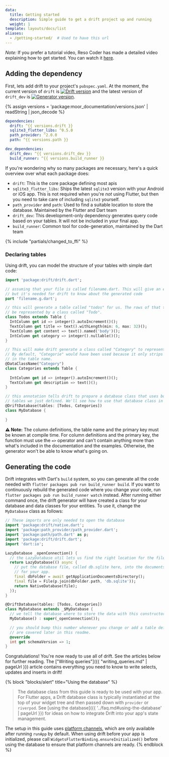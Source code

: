 ```yaml
---
data:
  title: Getting started
  description: Simple guide to get a drift project up and running
  weight: 1
template: layouts/docs/list
aliases:
  - /getting-started/  # Used to have this url
---
```


_Note:_ If you prefer a tutorial video, Reso Coder has made a detailed video explaining
how to get started. You can watch it [here](https://youtu.be/zpWsedYMczM).

## Adding the dependency
First, lets add drift to your project's `pubspec.yaml`.
At the moment, the current version of `drift` is [![Drift version](https://img.shields.io/pub/v/drift.svg)](https://pub.dev/packages/drift)
and the latest version of `drift_dev` is [![Generator version](https://img.shields.io/pub/v/drift_dev.svg)](https://pub.dev/packages/drift_dev).

{% assign versions = 'package:moor_documentation/versions.json' | readString | json_decode %}

```yaml
dependencies:
  drift: ^{{ versions.drift }}
  sqlite3_flutter_libs: ^0.5.0
  path_provider: ^2.0.0
  path: ^{{ versions.path }}

dev_dependencies:
  drift_dev: ^{{ versions.drift_dev }}
  build_runner: ^{{ versions.build_runner }}
```

If you're wondering why so many packages are necessary, here's a quick overview over what each package does:

- `drift`: This is the core package defining most apis
- `sqlite3_flutter_libs`: Ships the latest `sqlite3` version with your Android or iOS app. This is not required when you're _not_ using Flutter,
  but then you need to take care of including `sqlite3` yourself.
- `path_provider` and `path`: Used to find a suitable location to store the database. Maintained by the Flutter and Dart team
- `drift_dev`: This development-only dependency generates query code based on your tables. It will not be included in your final app.
- `build_runner`: Common tool for code-generation, maintained by the Dart team

{% include "partials/changed_to_ffi" %}

### Declaring tables
Using drift, you can model the structure of your tables with simple dart code:
```dart
import 'package:drift/drift.dart';

// assuming that your file is called filename.dart. This will give an error at first,
// but it's needed for drift to know about the generated code
part 'filename.g.dart';

// this will generate a table called "todos" for us. The rows of that table will
// be represented by a class called "Todo".
class Todos extends Table {
  IntColumn get id => integer().autoIncrement()();
  TextColumn get title => text().withLength(min: 6, max: 32)();
  TextColumn get content => text().named('body')();
  IntColumn get category => integer().nullable()();
}

// This will make drift generate a class called "Category" to represent a row in this table.
// By default, "Categorie" would have been used because it only strips away the trailing "s"
// in the table name.
@DataClassName("Category")
class Categories extends Table {
  
  IntColumn get id => integer().autoIncrement()();
  TextColumn get description => text()();
}

// this annotation tells drift to prepare a database class that uses both of the
// tables we just defined. We'll see how to use that database class in a moment.
@DriftDatabase(tables: [Todos, Categories])
class MyDatabase {
  
}
```

__⚠️ Note:__ The column definitions, the table name and the primary key must be known at
compile time. For column definitions and the primary key, the function must use the `=>`
operator and can't contain anything more than what's included in the documentation and the
examples. Otherwise, the generator won't be able to know what's going on.

## Generating the code
Drift integrates with Dart's `build` system, so you can generate all the code needed with 
`flutter packages pub run build_runner build`. If you want to continuously rebuild the generated code
where you change your code, run `flutter packages pub run build_runner watch` instead.
After running either command once, the drift generator will have created a class for your
database and data classes for your entities. To use it, change the `MyDatabase` class as
follows:
```dart
// These imports are only needed to open the database
import 'package:drift/native.dart';
import 'package:path_provider/path_provider.dart';
import 'package:path/path.dart' as p;
import 'package:drift/drift.dart';
import 'dart:io';

LazyDatabase _openConnection() {
  // the LazyDatabase util lets us find the right location for the file async.
  return LazyDatabase(() async {
    // put the database file, called db.sqlite here, into the documents folder
    // for your app.
    final dbFolder = await getApplicationDocumentsDirectory();
    final file = File(p.join(dbFolder.path, 'db.sqlite'));
    return NativeDatabase(file);
  });
}

@DriftDatabase(tables: [Todos, Categories])
class MyDatabase extends _$MyDatabase {
  // we tell the database where to store the data with this constructor
  MyDatabase() : super(_openConnection());

  // you should bump this number whenever you change or add a table definition. Migrations
  // are covered later in this readme.
  @override
  int get schemaVersion => 1;
}
```

Congratulations! You're now ready to use all of drift. See the articles below for further reading.
The ["Writing queries"]({{ "writing_queries.md" | pageUrl }}) article contains everything you need
to know to write selects, updates and inserts in drift!

{% block "blocks/alert" title="Using the database" %}
> The database class from this guide is ready to be used with your app.
  For Flutter apps, a Drift database class is typically instantiated at the top of your widget tree
  and then passed down with `provider` or `riverpod`.
  See [using the database]({{ '../faq.md#using-the-database' | pageUrl }}) for ideas on how to integrate
  Drift into your app's state management.

  The setup in this guide uses [platform channels](https://flutter.dev/docs/development/platform-integration/platform-channels),
  which are only available after running `runApp` by default.
  When using drift before your app is initialized, please call `WidgetsFlutterBinding.ensureInitialized()` before using
  the database to ensure that platform channels are ready.
{% endblock %}
